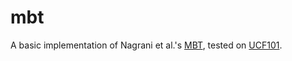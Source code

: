 # mbt

A basic implementation of Nagrani et al.'s [MBT](https://arxiv.org/abs/2107.00135), tested on [UCF101](https://www.crcv.ucf.edu/data/UCF101.php).
